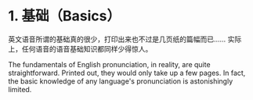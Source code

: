 # 1. 基础（Basics）

英文语音所谓的基础真的很少，打印出来也不过是几页纸的篇幅而已…… 实际上，任何语音的语音基础知识都同样少得惊人。

The fundamentals of English pronunciation, in reality, are quite straightforward. Printed out, they would only take up a few pages. In fact, the basic knowledge of any language's pronunciation is astonishingly limited.